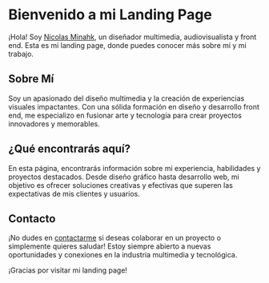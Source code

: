 # Bienvenido a mi Landing Page

¡Hola! Soy [Nicolas Minahk](#), un diseñador multimedia, audiovisualista y front end. Esta es mi landing page, donde puedes conocer más sobre mí y mi trabajo.

## Sobre Mí

Soy un apasionado del diseño multimedia y la creación de experiencias visuales impactantes. Con una sólida formación en diseño y desarrollo front end, me especializo en fusionar arte y tecnología para crear proyectos innovadores y memorables.

## ¿Qué encontrarás aquí?

En esta página, encontrarás información sobre mi experiencia, habilidades y proyectos destacados. Desde diseño gráfico hasta desarrollo web, mi objetivo es ofrecer soluciones creativas y efectivas que superen las expectativas de mis clientes y usuarios.

## Contacto

¡No dudes en [contactarme](#) si deseas colaborar en un proyecto o simplemente quieres saludar! Estoy siempre abierto a nuevas oportunidades y conexiones en la industria multimedia y tecnológica.

¡Gracias por visitar mi landing page!
